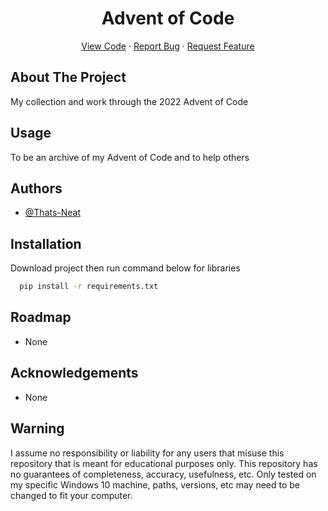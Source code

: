 <div id="top"></div>

  <h1 align="center">Advent of Code</h1>

  <p align="center">
    <a href="https://github.com/Thats-Neat/Advent-of-Code">View Code</a>
    ·
    <a href="https://github.com/Thats-Neat/Advent-of-Code/issues">Report Bug</a>
    ·
    <a href="https://github.com/Thats-Neat/Advent-of-Code/issues">Request Feature</a>
  </p>
</div>


## About The Project

My collection and work through the 2022 Advent of Code

## Usage
To be an archive of my Advent of Code and to help others

## Authors

- [@Thats-Neat](https://github.com/Thats-Neat)


## Installation

Download project then run command below for libraries

```bash
  pip install -r requirements.txt 
```


## Roadmap

- None

## Acknowledgements

- None


## Warning

I assume no responsibility or liability for any users that misuse this repository that is meant for educational purposes only. This repository has no guarantees of completeness, accuracy, usefulness, etc. Only tested on my specific Windows 10 machine, paths, versions, etc may need to be changed to fit your computer.

